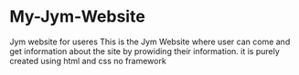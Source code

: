 # My-Jym-Website
Jym website for useres
This is the Jym Website where user can come and  get information about the site by prowiding their information.
it is purely created using html and css no  framework
